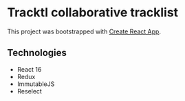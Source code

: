 # Tracktl collaborative tracklist

This project was bootstrapped with [Create React App](https://github.com/facebookincubator/create-react-app).

## Technologies
- React 16
- Redux
- ImmutableJS
- Reselect

